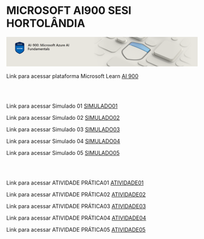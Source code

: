 # MICROSOFT AI900 SESI HORTOLÂNDIA

<img src="ai.PNG"> 

<p>Link para acessar plataforma Microsoft Learn <a href="https://learn.microsoft.com/pt-br/users/51140266/collections/p6ppcydkn77zqn">AI 900</a></p>

<BR>
<BR>
<p>Link para acessar Simulado 01 <a  href="">SIMULADO01</a></p>
<p>Link para acessar Simulado 02 <a  href="">SIMULADO02</a></p>
<p>Link para acessar Simulado 03 <a  href="">SIMULADO03</a></p>
<p>Link para acessar Simulado 04 <a  href="">SIMULADO04</a></p>
<p>Link para acessar Simulado 05 <a  href="">SIMULADO05</a></p>

<BR>
<BR>

<p>Link para acessar ATIVIDADE PRÁTICA01 <a  href="">ATIVIDADE01</a></p>
<p>Link para acessar ATIVIDADE PRÁTICA02 <a  href="">ATIVIDADE02</a></p>
<p>Link para acessar ATIVIDADE PRÁTICA03 <a  href="">ATIVIDADE03</a></p>
<p>Link para acessar ATIVIDADE PRÁTICA04 <a  href="">ATIVIDADE04</a></p>
<p>Link para acessar ATIVIDADE PRÁTICA05 <a  href="">ATIVIDADE05</a></p>

